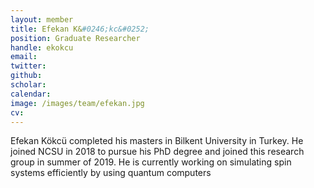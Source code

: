 ```yaml
---
layout: member
title: Efekan K&#0246;kc&#0252;
position: Graduate Researcher
handle: ekokcu
email: 
twitter: 
github: 
scholar:
calendar:
image: /images/team/efekan.jpg
cv:
---
```


Efekan K&#0246;kc&#0252; completed his masters in Bilkent University in Turkey. He joined NCSU in 2018 to pursue his PhD degree and joined this research group in summer of 2019. He is currently working on simulating spin systems efficiently by using quantum computers

